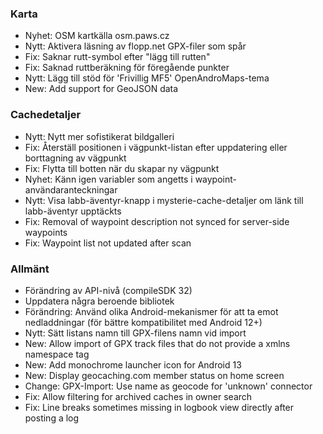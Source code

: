 ### Karta
- Nyhet: OSM kartkälla osm.paws.cz
- Nytt: Aktivera läsning av flopp.net GPX-filer som spår
- Fix: Saknar rutt-symbol efter "lägg till rutten"
- Fix: Saknad ruttberäkning för föregående punkter
- Nytt: Lägg till stöd för 'Frivillig MF5' OpenAndroMaps-tema
- New: Add support for GeoJSON data

### Cachedetaljer
- Nytt: Nytt mer sofistikerat bildgalleri
- Fix: Återställ positionen i vägpunkt-listan efter uppdatering eller borttagning av vägpunkt
- Fix: Flytta till botten när du skapar ny vägpunkt
- Nyhet: Känn igen variabler som angetts i waypoint-användaranteckningar
- Nytt: Visa labb-äventyr-knapp i mysterie-cache-detaljer om länk till labb-äventyr upptäckts
- Fix: Removal of waypoint description not synced for server-side waypoints
- Fix: Waypoint list not updated after scan

### Allmänt
- Förändring av API-nivå (compileSDK 32)
- Uppdatera några beroende bibliotek
- Förändring: Använd olika Android-mekanismer för att ta emot nedladdningar (för bättre kompatibilitet med Android 12+)
- Nytt: Sätt listans namn till GPX-filens namn vid import
- New: Allow import of GPX track files that do not provide a xmlns namespace tag
- New: Add monochrome launcher icon for Android 13
- New: Display geocaching.com member status on home screen
- Change: GPX-Import: Use name as geocode for 'unknown' connector
- Fix: Allow filtering for archived caches in owner search
- Fix: Line breaks sometimes missing in logbook view directly after posting a log
